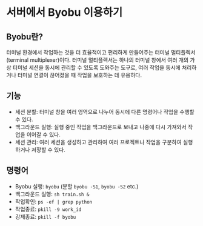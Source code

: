 # 서버에서 Byobu 이용하기

## Byobu란?
터미널 환경에서 작업하는 것을 더 효율적이고 편리하게 만들어주는 터미널 멀티플렉서(terminal multiplexer)이다.
터미널 멀티플렉서는 하나의 터미널 창에서 여러 개의 가상 터미널 세션을 동시에 관리할 수 있도록 도와주는 도구로, 여러 작업을 동시에 처리하거나 터미널 연결이 끊어졌을 때 작업을 보호하는 데 유용하다.

## 기능
- 세션 분할: 터미널 창을 여러 영역으로 나누어 동시에 다른 명령어나 작업을 수행할 수 있다.
- 백그라운드 실행: 실행 중인 작업을 백그라운드로 보내고 나중에 다시 가져와서 작업을 이어갈 수 있다.
- 세션 관리: 여러 세션을 생성하고 관리하여 여러 프로젝트나 작업을 구분하여 실행하거나 저장할 수 있다.

## 명령어
- Byobu 실행: ```byobu``` (분할 ```byobu -S1```, ```byobu -S2``` etc.)
- 백그라운드 실행: ```sh train.sh &```
- 작업확인: ```ps -ef | grep python```
- 작업종료: ```pkill -9 work_id```
- 강제종료: ```pkill -f byobu```
